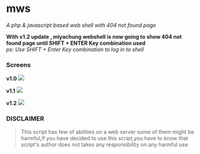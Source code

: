 # mws


<i>A php & javascript based web shell with 404 not found page</i>

<strong>With v1.2 update , miyachung webshell is now going to show 404 not found page until SHIFT + ENTER Key combination used</strong><br/>
<i>ps: Use SHIFT + Enter Key combination to log in to shell</i>


<h3>Screens</h3>

<strong>v1.0</strong>
<img src="https://i.hizliresim.com/8977ell.png" style="background-size:cover;object-fit:cover"/>

<strong>v1.1</strong>
<img src="https://i.hizliresim.com/4xfdkxv.png" style="background-size:cover;object-fit:cover;" />

<strong>v1.2</strong>
<img src="https://i.hizliresim.com/9jql0sv.png" style="background-size:cover;object-fit:cover;" />

<h3>DISCLAIMER</h3>

> This script has few of abilities on a web server some of them might be harmful,if you have decided to use this script,you have to know that script's author does not takes any responsibility on any harmful use
